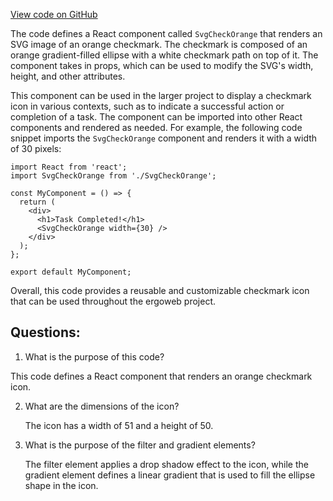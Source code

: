 [View code on GitHub](https://github.com/ergoplatform/ergoweb/components/icons/CheckOrange.js)

The code defines a React component called `SvgCheckOrange` that renders an SVG image of an orange checkmark. The checkmark is composed of an orange gradient-filled ellipse with a white checkmark path on top of it. The component takes in props, which can be used to modify the SVG's width, height, and other attributes.

This component can be used in the larger project to display a checkmark icon in various contexts, such as to indicate a successful action or completion of a task. The component can be imported into other React components and rendered as needed. For example, the following code snippet imports the `SvgCheckOrange` component and renders it with a width of 30 pixels:

```
import React from 'react';
import SvgCheckOrange from './SvgCheckOrange';

const MyComponent = () => {
  return (
    <div>
      <h1>Task Completed!</h1>
      <SvgCheckOrange width={30} />
    </div>
  );
};

export default MyComponent;
```

Overall, this code provides a reusable and customizable checkmark icon that can be used throughout the ergoweb project.
## Questions: 
 1. What is the purpose of this code?
   
   This code defines a React component that renders an orange checkmark icon.

2. What are the dimensions of the icon?
   
   The icon has a width of 51 and a height of 50.

3. What is the purpose of the filter and gradient elements?
   
   The filter element applies a drop shadow effect to the icon, while the gradient element defines a linear gradient that is used to fill the ellipse shape in the icon.